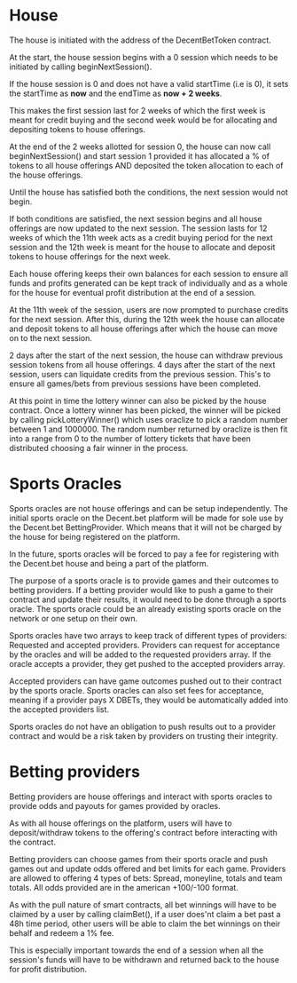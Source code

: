 # House

The house is initiated with the address of the DecentBetToken contract.

At the start, the house session begins with a 0 session which needs to be initiated by calling beginNextSession().

If the house session is 0 and does not have a valid startTime (i.e is 0), it sets the startTime as **now** and the endTime as **now + 2 weeks**.

This makes the first session last for 2 weeks of which the first week is meant for credit buying and the second week would be for
allocating and depositing tokens to house offerings.

At the end of the 2 weeks allotted for session 0, the house can now call beginNextSession() and start session 1
provided it has allocated a % of tokens to all house offerings AND deposited the token allocation to each of the house offerings.

Until the house has satisfied both the conditions, the next session would not begin.

If both conditions are satisfied, the next session begins and all house offerings are now updated to the next session.
The session lasts for 12 weeks of which the 11th week acts as a credit buying period for the next session and the 12th week 
is meant for the house to allocate and deposit tokens to house offerings for the next week.

Each house offering keeps their own balances for each session to ensure all funds and profits generated can be kept track of individually and
as a whole for the house for eventual profit distribution at the end of a session.

At the 11th week of the session, users are now prompted to purchase credits for the next session. After this, during the 12th week
the house can allocate and deposit tokens to all house offerings after which the house can move on to the next session.

2 days after the start of the next session, the house can withdraw previous session tokens from all house offerings. 
4 days after the start of the next session, users can liquidate credits from the previous session.
This's to ensure all games/bets from previous sessions have been completed. 

At this point in time the lottery winner can also be picked by the house contract. Once a lottery winner
has been picked, the winner will be picked by calling pickLotteryWinner() which uses oraclize to pick a random number
between 1 and 1000000. The random number returned by oraclize is then fit into a range from 0 to the number of lottery tickets
that have been distributed choosing a fair winner in the process.

# Sports Oracles

Sports oracles are not house offerings and can be setup independently. 
The initial sports oracle on the Decent.bet platform will be made for sole use by the Decent.bet BettingProvider.
Which means that it will not be charged by the house for being registered on the platform.

In the future, sports oracles will be forced to pay a fee for registering with the Decent.bet house and being
a part of the platform.

The purpose of a sports oracle is to provide games and their outcomes to betting providers. 
If a betting provider would like to push a game to their contract and update their results, it would need to be done through a sports oracle.
The sports oracle could be an already existing sports oracle on the network or one setup on their own.

Sports oracles have two arrays to keep track of different types of providers: Requested and accepted providers.
Providers can request for acceptance by the oracles and will be added to the requested providers array.
If the oracle accepts a provider, they get pushed to the accepted providers array.

Accepted providers can have game outcomes pushed out to their contract by the sports oracle. Sports oracles 
can also set fees for acceptance, meaning if a provider pays X DBETs, they would be automatically added into the 
accepted providers list.

Sports oracles do not have an obligation to push results out to a provider contract and would be a risk taken by 
providers on trusting their integrity.

# Betting providers

Betting providers are house offerings and interact with sports oracles to provide odds and payouts for games
provided by oracles.

As with all house offerings on the platform, users will have to deposit/withdraw tokens to the offering's contract
before interacting with the contract.

Betting providers can choose games from their sports oracle and push games out and update odds offered and bet limits for each game.
Providers are allowed to offering 4 types of bets: Spread, moneyline, totals and team totals. All odds provided are in the american
+100/-100 format.

As with the pull nature of smart contracts, all bet winnings will have to be claimed by a user by calling claimBet(),
if a user does'nt claim a bet past a 48h time period, other users will be able to claim the bet winnings on their behalf and redeem a 1% fee.

This is especially important towards the end of a session when all the session's funds will have to be withdrawn and returned back to the house for
profit distribution.


